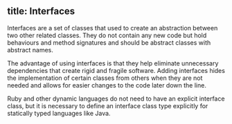 title: Interfaces
---
Interfaces are a set of classes that used to create an abstraction between two other related classes. They do not contain any new code but hold behaviours and method signatures and should be abstract classes with abstract names.

The advantage of using interfaces is that they help eliminate unnecessary dependencies that create rigid and fragile software. Adding interfaces hides the implementation of certain classes from others when they are not needed and allows for easier changes to the code later down the line.

Ruby and other dynamic languages do not need to have an explicit interface class, but it is necessary to define an interface class type explicitly for statically typed languages like Java.
